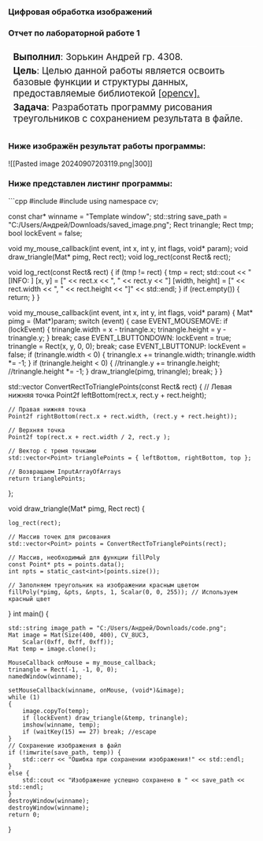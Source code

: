 ### Цифровая обработка изображений
### Отчет по лабораторной работе **1** 

<div style="display: flex; flex-direction: column; gap: 5px; font-size: 14pt; border-top: 1px solid #fff; border-bottom: 1px solid #fff; padding: 10px">
<div><b>Выполнил</b>: Зорькин Андрей гр. 4308.</div>
<div><b>Цель</b>: Целью данной работы является освоить базовые функции и структуры данных, предоставляемые библиотекой <a href="https://docs.opencv.org/4.x/index.html">[opencv]. </a></div>
<div><b>Задача</b>: Разработать программу рисования треугольников с сохранением результата в файле. </div>
</div>

<h3>Ниже изображён результат работы программы: </h3>
![[Pasted image 20240907203119.png|300]]
<h3>Ниже представлен листинг программы: </h3>
```cpp
#include <opencv2/opencv.hpp>
#include <iostream>
using namespace cv;

const char* winname = "Template window";
std::string save_path = "C:/Users/Андрей/Downloads/saved_image.png";
Rect trinangle;
Rect tmp;
bool lockEvent = false;

void my_mouse_callback(int event, int x, int y, int flags, void* param);
void draw_triangle(Mat* pimg, Rect rect);
void log_rect(const Rect& rect);

void log_rect(const Rect& rect) {
    if (tmp != rect) {
        tmp = rect;
        std::cout << "[INFO:        ] [x, y] = ["
            << rect.x << ", " << rect.y <<
            "] [width, height] = ["
            << rect.width << ", " << rect.height << "]" << std::endl;
    }
    if (rect.empty()) {
        return;
    }
}

void my_mouse_callback(int event, int x, int y, int flags, void* param)
{
    Mat* pimg = (Mat*)param;
    switch (event)
    {
    case EVENT_MOUSEMOVE:
        if (lockEvent)
        {
            trinangle.width = x - trinangle.x;
            trinangle.height = y - trinangle.y;
        }
        break;
    case EVENT_LBUTTONDOWN:
        lockEvent = true;
        trinangle = Rect(x, y, 0, 0);
        break;
    case EVENT_LBUTTONUP:
        lockEvent = false;
        if (trinangle.width < 0)
        {
            trinangle.x += trinangle.width;
            trinangle.width *= -1;
        }
        if (trinangle.height < 0)
        {
            //trinangle.y += trinangle.height;
            //trinangle.height *= -1;
        }
        draw_triangle(pimg, trinangle);
        break;
    }
}

std::vector<Point> ConvertRectToTrianglePoints(const Rect& rect) {
    // Левая нижняя точка
    Point2f leftBottom(rect.x, rect.y + rect.height);

    // Правая нижняя точка
    Point2f rightBottom(rect.x + rect.width, (rect.y + rect.height));

    // Верхняя точка
    Point2f top(rect.x + rect.width / 2, rect.y );

    // Вектор с тремя точками
    std::vector<Point> trianglePoints = { leftBottom, rightBottom, top };

    // Возвращаем InputArrayOfArrays
    return trianglePoints;
};

void draw_triangle(Mat* pimg, Rect rect) {
    
    log_rect(rect);

    // Массив точек для рисования
    std::vector<Point> points = ConvertRectToTrianglePoints(rect);

    // Массив, необходимый для функции fillPoly
    const Point* pts = points.data();
    int npts = static_cast<int>(points.size());

    // Заполняем треугольник на изображении красным цветом
    fillPoly(*pimg, &pts, &npts, 1, Scalar(0, 0, 255)); // Используем красный цвет
}
int main()
{
    
    std::string image_path = "C:/Users/Андрей/Downloads/code.png";
    Mat image = Mat(Size(400, 400), CV_8UC3,
        Scalar(0xff, 0xff, 0xff));
    Mat temp = image.clone();

    MouseCallback onMouse = my_mouse_callback;
    trinangle = Rect(-1, -1, 0, 0);
    namedWindow(winname);

    setMouseCallback(winname, onMouse, (void*)&image);
    while (1)
    {
        image.copyTo(temp);
        if (lockEvent) draw_triangle(&temp, trinangle);
        imshow(winname, temp);
        if (waitKey(15) == 27) break; //escape
    }
    // Сохранение изображения в файл
	if (!imwrite(save_path, temp)) {
	    std::cerr << "Ошибка при сохранении изображения!" << std::endl;
	}
	else {
	    std::cout << "Изображение успешно сохранено в " << save_path << std::endl;
	}
	destroyWindow(winname);
    destroyWindow(winname);
    return 0;
}
```

